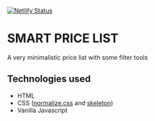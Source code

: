 [![Netlify Status](https://api.netlify.com/api/v1/badges/c73a0aee-74e2-4b64-a75e-c905e4b5e72c/deploy-status)](https://app.netlify.com/sites/precios-dlr/deploys)
# SMART PRICE LIST
A very minimalistic price list with some filter tools

## Technologies used

* HTML
* CSS ([normalize.css](https://necolas.github.io/normalize.css/) and [skeleton](http://getskeleton.com/))
* Vanilla Javascript

